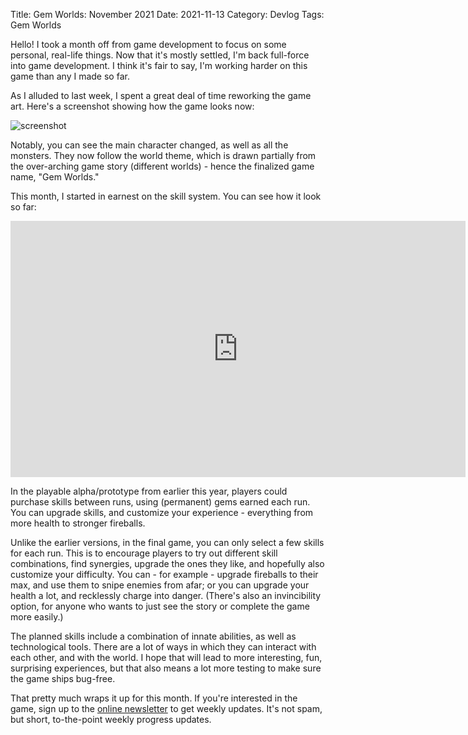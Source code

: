 Title: Gem Worlds: November 2021
Date: 2021-11-13
Category: Devlog
Tags: Gem Worlds

Hello! I took a month off from game development to focus on some personal, real-life things. Now that it's mostly settled, I'm back full-force into game development. I think it's fair to say, I'm working harder on this game than any I made so far.

As I alluded to last week, I spent a great deal of time reworking the game art. Here's a screenshot showing how the game looks now:

![screenshot](https://i.imgur.com/FffzxK2.png)

Notably, you can see the main character changed, as well as all the monsters. They now follow the world theme, which is drawn partially from the over-arching game story (different worlds) - hence the finalized game name, "Gem Worlds."

This month, I started in earnest on the skill system. You can see how it look so far: 

<iframe width="728" height="410" src="https://www.youtube.com/embed/mASgo2hkQKs" title="YouTube video player" frameborder="0" allow="accelerometer; autoplay; clipboard-write; encrypted-media; gyroscope; picture-in-picture" allowfullscreen></iframe>

In the playable alpha/prototype from earlier this year, players could purchase skills between runs, using (permanent) gems earned each run. You can upgrade skills, and customize your experience - everything from more health to stronger fireballs.

Unlike the earlier versions, in the final game, you can only select a few skills for each run. This is to encourage players to try out different skill combinations, find synergies, upgrade the ones they like, and hopefully also customize your difficulty. You can - for example - upgrade fireballs to their max, and use them to snipe enemies from afar; or you can upgrade your health a lot, and recklessly charge into danger. (There's also an invincibility option, for anyone who wants to just see the story or complete the game more easily.)

The planned skills include a combination of innate abilities, as well as technological tools. There are a lot of ways in which they can interact with each other, and with the world. I hope that will lead to more interesting, fun, surprising experiences, but that also means a lot more testing to make sure the game ships bug-free.

That pretty much wraps it up for this month. If you're interested in the game, sign up to the [online newsletter](https://tinyletter.com/deengames) to get weekly updates. It's not spam, but short, to-the-point weekly progress updates.